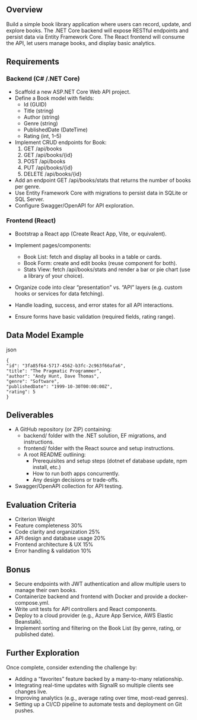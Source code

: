 ## Overview

Build a simple book library application where users can record, update, and explore books. The
.NET Core backend will expose RESTful endpoints and persist data via Entity Framework Core.
The React frontend will consume the API, let users manage books, and display basic analytics.

## Requirements

### Backend (C# /.NET Core)
- Scaffold a new ASP.NET Core Web API project.
- Define a Book model with fields:
  - Id (GUID)
  - Title (string)
  - Author (string)
  - Genre (string)
  - PublishedDate (DateTime)
  - Rating (int, 1–5)
- Implement CRUD endpoints for Book:
  1. GET /api/books
  2. GET /api/books/{id}
  3. POST /api/books
  4. PUT /api/books/{id}
  5. DELETE /api/books/{id}
- Add an endpoint GET /api/books/stats that returns the number of books per genre.
- Use Entity Framework Core with migrations to persist data in SQLite or SQL Server.
- Configure Swagger/OpenAPI for API exploration.

### Frontend (React)
- Bootstrap a React app (Create React App, Vite, or equivalent).
- Implement pages/components:
  - Book List: fetch and display all books in a table or cards.
  - Book Form: create and edit books (reuse component for both).
  - Stats View: fetch /api/books/stats and render a bar or pie chart (use a library
    of your choice).

- Organize code into clear “presentation” vs. “API” layers (e.g. custom hooks or services
  for data fetching).

- Handle loading, success, and error states for all API interactions.
- Ensure forms have basic validation (required fields, rating range).

## Data Model Example

json

```
{
"id": "3fa85f64-5717-4562-b3fc-2c963f66afa6",
"title": "The Pragmatic Programmer",
"author": "Andy Hunt, Dave Thomas",
"genre": "Software",
"publishedDate": "1999-10-30T00:00:00Z",
"rating": 5
}
```

## Deliverables

- A GitHub repository (or ZIP) containing:
  - backend/ folder with the .NET solution, EF migrations, and instructions.
  - frontend/ folder with the React source and setup instructions.
  - A root README outlining:
    - Prerequisites and setup steps (dotnet ef database update, npm
      install, etc.)
    - How to run both apps concurrently.
    - Any design decisions or trade-offs.
- Swagger/OpenAPI collection for API testing.

## Evaluation Criteria

- Criterion Weight
- Feature completeness 30%
- Code clarity and organization 25%
- API design and database usage 20%
- Frontend architecture & UX 15%
- Error handling & validation 10%

## Bonus

- Secure endpoints with JWT authentication and allow multiple users to manage their own
  books.
- Containerize backend and frontend with Docker and provide a docker-compose.yml.
- Write unit tests for API controllers and React components.
- Deploy to a cloud provider (e.g., Azure App Service, AWS Elastic Beanstalk).
- Implement sorting and filtering on the Book List (by genre, rating, or published date).

## Further Exploration

Once complete, consider extending the challenge by:
- Adding a “favorites” feature backed by a many-to-many relationship.
- Integrating real-time updates with SignalR so multiple clients see changes live.
- Improving analytics (e.g., average rating over time, most-read genres).
- Setting up a CI/CD pipeline to automate tests and deployment on Git pushes.



